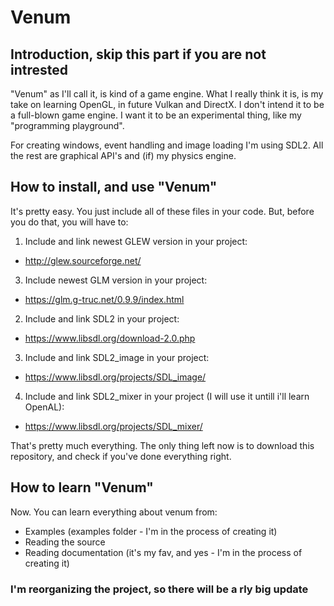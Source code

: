# Venum 


## Introduction, skip this part if you are not intrested

"Venum" as I'll call it, is kind of a game engine. 
What I really think it is, is my take on learning OpenGL, in future Vulkan and DirectX.
I don't intend it to be a full-blown game engine. I want it to be an experimental thing, like my "programming playground". 

For creating windows, event handling and image loading I'm using SDL2. 
All the rest are graphical API's and (if) my physics engine.


## How to install, and use "Venum"

It's pretty easy. You just include all of these files in your code. 
But, before you do that, you will have to:

1) Include and link newest GLEW version in your project:
- http://glew.sourceforge.net/
3) Include newest GLM version in your project:
- https://glm.g-truc.net/0.9.9/index.html
2) Include and link SDL2 in your project:
- https://www.libsdl.org/download-2.0.php
3) Include and link SDL2_image in your project:
- https://www.libsdl.org/projects/SDL_image/
4) Include and link SDL2_mixer in your project (I will use it untill i'll learn OpenAL):
- https://www.libsdl.org/projects/SDL_mixer/


That's pretty much everything. The only thing left now is to download this repository, and check if you've done everything right.


## How to learn "Venum"
 
Now. You can learn everything about venum from: 
- Examples (examples folder - I'm in the process of creating it)
- Reading the source 
- Reading documentation (it's my fav, and yes - I'm in the process of creating it)


### I'm reorganizing the project, so there will be a rly big update
